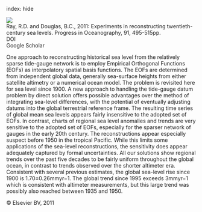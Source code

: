 index: hide

<div class="Citation">
    <div class="Citation-thumb CitationThumb-linked"  data-href="https://doi.org/10.1016/j.pocean.2011.07.021">
      <img src="https://static.claimspace.cloud/climate-study-static/refs/thumbs/13/Ray_and_Douglas_2011-thumb.png" />
    </div>

  <div class="Citation-body">
    <div class="Citation-text">Ray, R.D. and Douglas, B.C., 2011: Experiments in reconstructing twentieth-century sea levels. <span class="Article-journal">Progress in Oceanography, </span><span class="Article-volume">91, </span>495-515pp.</div>
    <div class="Citation-links">
      <div class="CitationLink" data-href="https://doi.org/10.1016/j.pocean.2011.07.021">
        <div class="CitationLink-icon CitationLink-Doi"></div>
        <div class="CitationLink-text">DOI</div>
      </div>
      <div class="CitationLink" data-href="https://scholar.google.com/scholar?q=10.1016/j.pocean.2011.07.021">
        <div class="CitationLink-icon CitationLink-Scholar"></div>
        <div class="CitationLink-text">Google Scholar</div>
      </div>
    </div>
  </div>
</div>

One approach to reconstructing historical sea level from the relatively sparse tide-gauge network is to employ Empirical Orthogonal Functions (EOFs) as interpolatory spatial basis functions. The EOFs are determined from independent global data, generally sea-surface heights from either satellite altimetry or a numerical ocean model. The problem is revisited here for sea level since 1900. A new approach to handling the tide-gauge datum problem by direct solution offers possible advantages over the method of integrating sea-level differences, with the potential of eventually adjusting datums into the global terrestrial reference frame. The resulting time series of global mean sea levels appears fairly insensitive to the adopted set of EOFs. In contrast, charts of regional sea level anomalies and trends are very sensitive to the adopted set of EOFs, especially for the sparser network of gauges in the early 20th century. The reconstructions appear especially suspect before 1950 in the tropical Pacific. While this limits some applications of the sea-level reconstructions, the sensitivity does appear adequately captured by formal uncertainties. All our solutions show regional trends over the past five decades to be fairly uniform throughout the global ocean, in contrast to trends observed over the shorter altimeter era. Consistent with several previous estimates, the global sea-level rise since 1900 is 1.70±0.26mmyr−1. The global trend since 1995 exceeds 3mmyr−1 which is consistent with altimeter measurements, but this large trend was possibly also reached between 1935 and 1950.

<div class="Citation-copy">
&copy; Elsevier BV, 2011
</div>